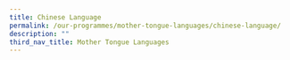```yaml
---
title: Chinese Language
permalink: /our-programmes/mother-tongue-languages/chinese-language/
description: ""
third_nav_title: Mother Tongue Languages
---
```

